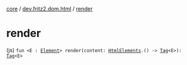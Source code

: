 [core](../index.md) / [dev.fritz2.dom.html](index.md) / [render](./render.md)

# render

(js) `fun <E : `[`Element`](https://kotlinlang.org/api/latest/jvm/stdlib/org.w3c.dom/-element/index.html)`> render(content: `[`HtmlElements`](-html-elements/index.md)`.() -> `[`Tag`](../dev.fritz2.dom/-tag/index.md)`<E>): `[`Tag`](../dev.fritz2.dom/-tag/index.md)`<E>`
